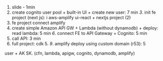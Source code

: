 1. slide - 1min
2. create cognito user pool + built-in UI + create new user: 7 min
*3*. init fe project (next js): i aws-amplify ui-react + nextjs project (2)
4. fe project connect amplify
5. create simple Amazon API GW + Lambda (without dynamodb) + deploy: read lambda: 5 min
*6*. connect FE to API Gateway + Cognito: 5 min
7. call API: 3 min
8. full project: cdk 5.
*9*. amplify deploy using custom domain (r53): 5


user + AK SK. (cfn, lambda, apigw, cognito, dynamodb, amplify)
